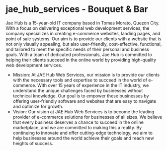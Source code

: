 # jae_hub_services - Bouquet & Bar

Jae Hub is a 15-year-old IT company based in Tomas Morato, Quezon City. With a focus on delivering exceptional web development services, the company specializes in creating e-commerce websites, landing pages, and point of sale systems. Our aim is to provide our clients with a website that is not only visually appealing, but also user-friendly, cost-effective, functional, and tailored to meet the specific needs of their personal and business goals. With a team of dedicated professionals, Jae Hub is committed to helping their clients succeed in the online world by providing high-quality web development services.
<ul>
  <li>Mission: At JAE Hub Web Services, our mission is to provide our clients with the necessary tools and expertise to succeed in the world of e-commerce. With over 15 years of experience in the IT industry, we understand the unique challenges faced by businesses without technical knowledge. Our goal is to empower these businesses by offering user-friendly software and websites that are easy to navigate and optimize for growth.</li>
  <li>Vision: Our vision at JAE Hub Web Services is to become the leading provider of e-commerce solutions for businesses of all sizes. We believe that every business deserves a chance to succeed in the online marketplace, and we are committed to making this a reality. By continuing to innovate and offer cutting-edge technology, we aim to help businesses around the world achieve their goals and reach new heights of success.</li>
</ul>


